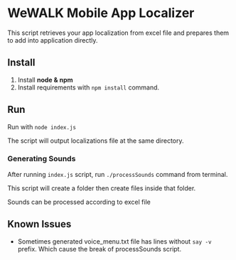 # WeWALK Mobile App Localizer

This script retrieves your app localization from excel file and prepares them to add into application directly.

## Install

1. Install **node & npm**
2. Install requirements with ```npm install``` command.

## Run

Run with ```node index.js```

The script will output localizations file at the same directory.

### Generating Sounds

After running ```index.js``` script, run ```./processSounds``` command from terminal.

This script will create a folder then create files inside that folder.

Sounds can be processed according to excel file

## Known Issues

- Sometimes generated voice_menu.txt file has lines without ```say -v``` prefix. Which cause the break of processSounds script.